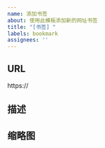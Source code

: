 ```yaml
---
name: 添加书签
about: 使用此模板添加新的网址书签
title: "[书签] "
labels: bookmark
assignees: ''
---
```


<!-- 
请按照以下格式填写书签信息，所有字段都是可选的，但建议至少提供标题和URL
标题会显示为书签名称，内容会显示为描述
-->

## URL
<!-- 请在此处填写网址链接 -->
https://

## 描述
<!-- 请简要描述此网站的内容或用途 -->

## 缩略图
<!-- 可选：提供网站的缩略图URL或截图 -->
